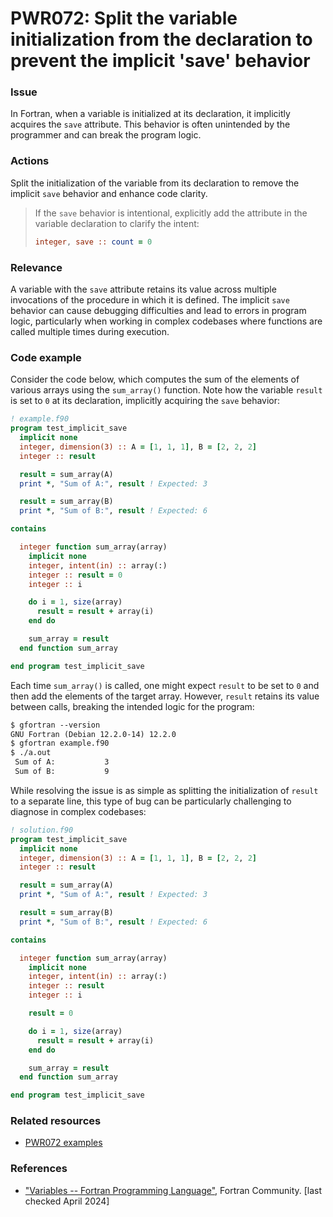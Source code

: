 # PWR072: Split the variable initialization from the declaration to prevent the implicit 'save' behavior

### Issue

In Fortran, when a variable is initialized at its declaration, it implicitly
acquires the `save` attribute. This behavior is often unintended by the
programmer and can break the program logic.

### Actions

Split the initialization of the variable from its declaration to remove the
implicit `save` behavior and enhance code clarity.

>If the `save` behavior is intentional, explicitly add the attribute in the
>variable declaration to clarify the intent:
>
>```f90
>integer, save :: count = 0
>```

### Relevance

A variable with the `save` attribute retains its value across multiple
invocations of the procedure in which it is defined. The implicit `save`
behavior can cause debugging difficulties and lead to errors in program logic,
particularly when working in complex codebases where functions are called
multiple times during execution.

### Code example

Consider the code below, which computes the sum of the elements of various
arrays using the `sum_array()` function. Note how the variable `result` is set
to `0` at its declaration, implicitly acquiring the `save` behavior:

```f90
! example.f90
program test_implicit_save
  implicit none
  integer, dimension(3) :: A = [1, 1, 1], B = [2, 2, 2]
  integer :: result

  result = sum_array(A)
  print *, "Sum of A:", result ! Expected: 3

  result = sum_array(B)
  print *, "Sum of B:", result ! Expected: 6

contains

  integer function sum_array(array)
    implicit none
    integer, intent(in) :: array(:)
    integer :: result = 0
    integer :: i

    do i = 1, size(array)
      result = result + array(i)
    end do

    sum_array = result
  end function sum_array

end program test_implicit_save
```

Each time `sum_array()` is called, one might expect `result` to be set to `0`
and then add the elements of the target array. However, `result` retains its
value between calls, breaking the intended logic for the program:

```txt
$ gfortran --version
GNU Fortran (Debian 12.2.0-14) 12.2.0
$ gfortran example.f90
$ ./a.out
 Sum of A:           3
 Sum of B:           9
```

While resolving the issue is as simple as splitting the initialization of
`result` to a separate line, this type of bug can be particularly challenging
to diagnose in complex codebases:

```f90
! solution.f90
program test_implicit_save
  implicit none
  integer, dimension(3) :: A = [1, 1, 1], B = [2, 2, 2]
  integer :: result

  result = sum_array(A)
  print *, "Sum of A:", result ! Expected: 3

  result = sum_array(B)
  print *, "Sum of B:", result ! Expected: 6

contains

  integer function sum_array(array)
    implicit none
    integer, intent(in) :: array(:)
    integer :: result
    integer :: i

    result = 0

    do i = 1, size(array)
      result = result + array(i)
    end do

    sum_array = result
  end function sum_array

end program test_implicit_save
```

### Related resources

* [PWR072 examples](https://github.com/codee-com/open-catalog/tree/main/Checks/PWR072/)

### References

* ["Variables -- Fortran Programming
Language"](https://fortran-lang.org/en/learn/quickstart/variables/), Fortran
Community. [last checked April 2024]
